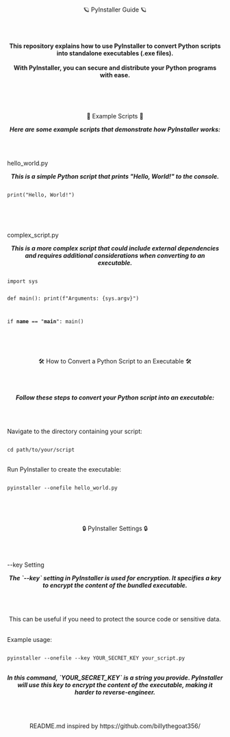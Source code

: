 <p align="center">🪐 PyInstaller Guide 🪐</p>
<br><br>

<p align="center"> <strong> This repository explains how to use PyInstaller to convert Python scripts into standalone executables (.exe files). <br><br> With PyInstaller, you can secure and distribute your Python programs with ease. <br><br><br> </strong> </p> <br>
<p align="center">📀 Example Scripts 📀</p>
<p align="center"><strong><i>Here are some example scripts that demonstrate how PyInstaller works:</i></strong></p>
<br><br>

hello_world.py
<p align="center"><strong><i>This is a simple Python script that prints "Hello, World!" to the console.</i></strong></p>
<pre>
<code>
print("Hello, World!")
</code>
</pre>
<br><br>

complex_script.py
<p align="center"><strong><i>This is a more complex script that could include external dependencies and requires additional considerations when converting to an executable.</i></strong></p>
<pre>
<code>
import sys

def main():
    print(f"Arguments: {sys.argv}")

if __name__ == "__main__":
    main()
</code>
</pre>
<br><br>

<p align="center">🛠️ How to Convert a Python Script to an Executable 🛠️</p>
<br><br>

<p align="center"><strong><i>Follow these steps to convert your Python script into an executable:</i></strong></p>
<br><br>

Navigate to the directory containing your script:

<pre>
<code>
cd path/to/your/script
</code>
</pre>
Run PyInstaller to create the executable:

<pre>
<code>
pyinstaller --onefile hello_world.py
</code>
</pre>
<br><br>

<p align="center">🔒 PyInstaller Settings 🔒</p>
<br><br>

--key Setting
<p align="center"><strong><i>The `--key` setting in PyInstaller is used for encryption. It specifies a key to encrypt the content of the bundled executable.</i></strong></p>
<br><br>

<p align="center"> This can be useful if you need to protect the source code or sensitive data. <br><br> </p>
Example usage:
<pre>
<code>
pyinstaller --onefile --key YOUR_SECRET_KEY your_script.py
</code>
</pre>
<p align="center"><strong><i>In this command, `YOUR_SECRET_KEY` is a string you provide. PyInstaller will use this key to encrypt the content of the executable, making it harder to reverse-engineer.</i></strong></p>
<br><br>

<p align="center">README.md inspired by https://github.com/billythegoat356/</p>
